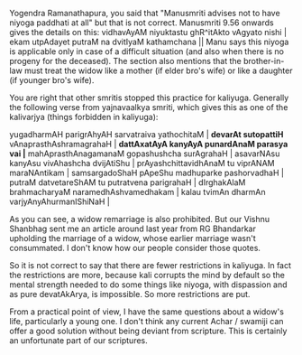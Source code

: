 Yogendra Ramanathapura, you said that "Manusmriti advises not to have niyoga paddhati at all" but that is not correct. Manusmriti 9.56 onwards gives the details on this: 
vidhavAyAM niyuktastu ghR^itAkto vAgyato nishi |
ekam utpAdayet putraM na dvitIyaM kathamchana ||
Manu says this niyoga is applicable only in case of a difficult situation (and also when there is no progeny for the deceased). The section also mentions that the brother-in-law must treat the widow like a mother (if elder bro's wife) or like a daughter (if younger bro's wife).

You are right that other smritis stopped this practice for kaliyuga. Generally the following verse from yajnavaalkya smriti, which gives this as one of the kalivarjya (things forbidden in kaliyuga): 

yugadharmAH parigrAhyAH sarvatraiva yathochitaM | 
**devarAt sutopattiH** vAnaprasthAshramagrahaH |
**dattAxatAyA kanyAyA punardAnaM parasya vai |**
mahAprasthAnagamanaM gopashushcha surAgrahaH | 
asavarNAsu kanyAsu vivAhashcha dvijAtiShu | 
prAyashchittavidhAnaM tu viprANAM maraNAntikam |
samsargadoShaH pApeShu madhuparke pashorvadhaH |
putraM datvetareShAM tu putratvena parigrahaH |
dIrghakAlaM brahmacharyaM naramedhAshvamedhakam |
kalau tvimAn dharmAn varjyAnyAhurmanIShiNaH |

As you can see, a widow remarriage is also prohibited. But our Vishnu Shanbhag sent me an article around last year from RG Bhandarkar upholding the marriage of a widow, whose earlier marriage wasn't consummated. I don't know how our people consider those quotes.

So it is not correct to say that there are fewer restrictions in kaliyuga. In fact the restrictions are more, because kali corrupts the mind by default so the mental strength needed to do some things like niyoga, with dispassion and as pure devatAkArya, is impossible. So more restrictions are put.

From a practical point of view, I have the same questions about a widow's life, particularly a young one. I don't think any current Achar / swamiji can offer a good solution without being deviant from scripture. This is certainly an unfortunate part of our scriptures.

